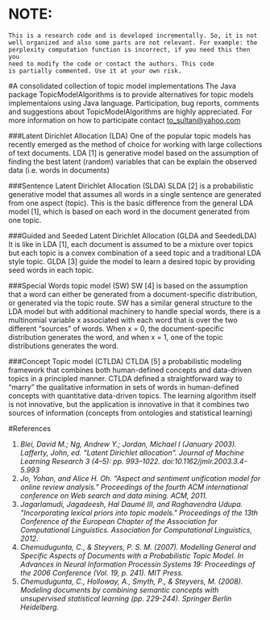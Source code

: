 NOTE:
==============
	
	This is a research code and is developed incrementally. So, it is not
	well organized and also some parts are not relevant. For example: the
	perplexity computation function is incorrect, if you need this then you
	need to modify the code or contact the authors. This code
	is partially commented. Use it at your own risk.

#A consolidated collection of topic model implementations
The Java package TopicModelAlgorithms is to provide alternatives for topic models implementaions using Java language. Participation, bug reports, comments and suggestions about TopicModelAlgorithms are highly appreciated. For more information on how to participate contact to_sultan@yahoo.com

###Latent Dirichlet Allocation (LDA)
One of the popular topic models has recently emerged as the method of choice for working with large collections of text documents. LDA [1] is generative model based on the assumption of finding the best latent (random) variables that can be explain the observed data (i.e. words in documents)
 
###Sentence Latent Dirichlet Allocation (SLDA) 
SLDA [2] is a probabilistic generative model that assumes all words in a single sentence are generated from one aspect (topic). This is the basic difference from the general LDA model [1], which is based on each word in the document generated from one topic.
 
###Guided and Seeded Latent Dirichlet Allocation (GLDA and SeededLDA) 
It is like in LDA [1], each document is assumed to be a mixture over topics but each topic is a convex combination of a seed topic and a traditional LDA style topic. GLDA [3] guide the model to learn a desired topic by providing seed words in each topic. 

###Special Words topic model (SW) 
SW [4] is based on the assumption that a word can either be generated from a document-specific distribution, or generated via the topic route. SW has a similar general structure to the LDA model but with additional machinery to handle special words, there is a multinomial variable x associated with each word that is over the two different “sources” of words. When x = 0, the document-specific distribution generates the word, and when x = 1, one of the topic distributions generates the word.

###Concept Topic model (CTLDA)
CTLDA [5] a probabilistic modeling framework that combines both human-defined concepts and data-driven topics in a principled manner. CTLDA defined a straightforward way to “marry” the qualitative information in sets of words in human-defined concepts with quantitative data-driven topics. The learning algorithm itself is not innovative, but the application is innovative in that it combines two sources of information (concepts from ontologies and statistical learning) 

#References
1. *Blei, David M.; Ng, Andrew Y.; Jordan, Michael I (January 2003). Lafferty, John, ed. "Latent Dirichlet allocation". Journal of Machine Learning Research 3 (4–5): pp. 993–1022. doi:10.1162/jmlr.2003.3.4-5.993*
2. *Jo, Yohan, and Alice H. Oh. "Aspect and sentiment unification model for online review analysis." Proceedings of the fourth ACM international conference on Web search and data mining. ACM, 2011.*
3. *Jagarlamudi, Jagadeesh, Hal Daumé III, and Raghavendra Udupa. "Incorporating lexical priors into topic models." Proceedings of the 13th Conference of the European Chapter of the Association for Computational Linguistics. Association for Computational Linguistics, 2012.*
4. *Chemudugunta, C., & Steyvers, P. S. M. (2007). Modelling General and Specific Aspects of Documents with a Probabilistic Topic Model. In Advances in Neural Information Processin Systems 19: Proceedings of the 2006 Conference (Vol. 19, p. 241). MIT Press.*
5. *Chemudugunta, C., Holloway, A., Smyth, P., & Steyvers, M. (2008). Modeling documents by combining semantic concepts with unsupervised statistical learning (pp. 229-244). Springer Berlin Heidelberg.*
